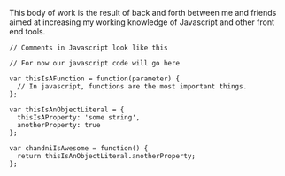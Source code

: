 This body of work is the result of back and forth between me and friends aimed at increasing my working knowledge of Javascript and other front end tools.

    // Comments in Javascript look like this

    // For now our javascript code will go here

    var thisIsAFunction = function(parameter) {
      // In javascript, functions are the most important things.
    };

    var thisIsAnObjectLiteral = {
      thisIsAProperty: 'some string',
      anotherProperty: true
    };

    var chandniIsAwesome = function() {
      return thisIsAnObjectLiteral.anotherProperty;
    };
